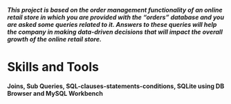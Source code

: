 ***This project is based on the order management functionality of an online retail store in which you are provided with the “orders” database and you are asked some queries related to it. Answers to these queries will help the company in making data-driven decisions that will impact the overall growth of the online retail store.***

# Skills and Tools

**Joins, Sub Queries, SQL-clauses-statements-conditions, SQLite using DB Browser and MySQL Workbench**
